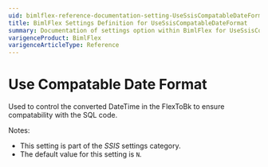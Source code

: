 ```yaml
---
uid: bimlflex-reference-documentation-setting-UseSsisCompatableDateFormat
title: BimlFlex Settings Definition for UseSsisCompatableDateFormat
summary: Documentation of settings option within BimlFlex for UseSsisCompatableDateFormat
varigenceProduct: BimlFlex
varigenceArticleType: Reference
---
```


# Use Compatable Date Format

Used to control the converted DateTime in the FlexToBk to ensure compatability with the SQL code. 

Notes:

* This setting is part of the *SSIS* settings category.
* The default value for this setting is `N`.